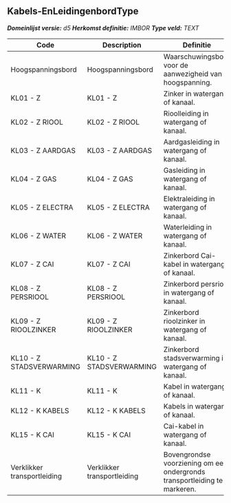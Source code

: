 ﻿## Kabels-EnLeidingenbordType

*__Domeinlijst versie:__ d5*
*__Herkomst definitie:__ IMBOR*
*__Type veld:__ TEXT*

|__Code__ |__Description__ |__Definitie__	|
|	---	|	---	|   ---	| 
| Hoogspanningsbord | Hoogspanningsbord | Waarschuwingsbord voor de aanwezigheid van hoogspanning. |
| KL01 - Z | KL01 - Z | Zinker in watergang of kanaal. |
| KL02 - Z RIOOL | KL02 - Z RIOOL | Rioolleiding in watergang of kanaal. |
| KL03 - Z AARDGAS | KL03 - Z AARDGAS | Aardgasleiding in watergang of kanaal. |
| KL04 - Z GAS | KL04 - Z GAS | Gasleiding in watergang of kanaal. |
| KL05 - Z ELECTRA | KL05 - Z ELECTRA | Elektraleiding in watergang of kanaal. |
| KL06 - Z WATER | KL06 - Z WATER | Waterleiding in watergang of kanaal. |
| KL07 - Z CAI | KL07 - Z CAI | Zinkerbord Cai-kabel in watergang of kanaal. |
| KL08 - Z PERSRIOOL | KL08 - Z PERSRIOOL | Zinkerbord persriool in watergang of kanaal. |
| KL09 - Z RIOOLZINKER | KL09 - Z RIOOLZINKER | Zinkerbord rioolzinker in watergang of kanaal. |
| KL10 - Z STADSVERWARMING | KL10 - Z STADSVERWARMING | Zinkerbord stadsverwarming in watergang of kanaal. |
| KL11 - K | KL11 - K | Kabel in watergang of kanaal. |
| KL12 - K KABELS | KL12 - K KABELS | Kabels in watergang of kanaal. |
| KL15 - K CAI | KL15 - K CAI | Cai-kabel in watergang of kanaal. |
| Verklikker transportleiding | Verklikker transportleiding | Bovengrondse voorziening om een ondergronds transportleiding te markeren. |
